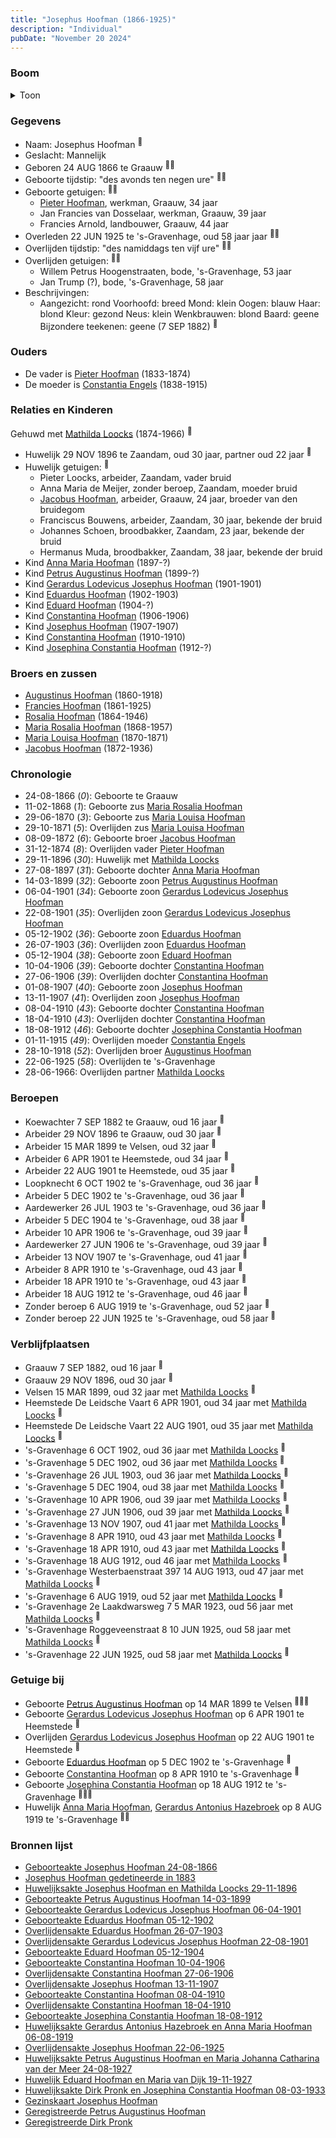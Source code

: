 ```yaml
---
title: "Josephus Hoofman (1866-1925)"
description: "Individual"
pubDate: "November 20 2024"
---
```


### Boom
<details><summary>Toon</summary>

![test](https://www.plantuml.com/plantuml/svg/bPPTJzim58Rl_IkEnWLNbVBHf0cgW9QrC0IisWONcoRa9gQDcjYLxO0grF--K-Asr84rlSlnoR6VlEV3ELUQIbqMEL6pZC-ff0MCQJARI57oz4BaGeAMb2jqCQx9D4iP99bCSbOzisAk5r2mOioagfQKPf89lPWpycxN9ATAmIi1WBwGAPE_fbaouqofRhUW6Jyz1Pyi2Jc6qTjHYbGHNqOPmmtXIeYdWl8lG1LySnp7zG6E1lum6FPnrzUdZENf4hedOpfUF8w5rZaxEOKORdi_m8ry7pVWcl5CAVRkRJKhy_oHylGnaKAfiK0W3FDT-3gumBXE6oubfUKBeXcU2y5HDAup2WC-ORdQ8hKHQTWV-0F_FqW84q6VFQD8V3-92tVV7y2DtQ06qZrvOMcQyGc-vWLmVN-7UuVE6yuGSPm0Zl9iCjKBbkVY1P6Mn2ZNQfatYE7UBfX8N5Yvl82iZxiMYisdfQfb0i_Uf71_HhmszEulLwJX-elsYk1vrTV5UDInQc7OC-DJEc6hWZ5ujrHFipobS2D4CjianOqR9GKt_ZaOLGa_f52yo93XrzXa7wKfhj8PnU4cJM6xdgPrwJCjKV1UEIcLpdXTUpSEcdG19hXgWpY61wpO9eLt1cTRa4icgKpn_1kHikSimQVFoW6bQ88KGc-4HB7ZmXLZ1SwCj8dSNbKyks4Rp45QLfWrfauJfg1g-jZnh5pkvmgn36vMeVvdPL2nrScYWyZQXvBjf74pkZYjWyIDXfUppfjTx_irwfXMgOKkzuqOpt6Qg6HAetCe6Gx4QiZMGfievs4jDb0kCiAXWeVYVHfg2RU2UtSxrJYzPjUJqT4zk0jsQgt7aUQMoez0_4OZkMCk2cpUtnGFeqLJ17ChcKijR1Dp4MmNpE1jcI5gsQ5bTomxiknunyPgjMpNiZtBzecPvQq_-0ULClvt0s8cgkte43FMR4T4p5In7J4nNRxhMC6Q3hCTBZ7LRJiyOih9TlY4d3EUuk_aFm00)
</details>

### Gegevens
- Naam: Josephus Hoofman <sup><a href="../s00030/" style="text-decoration:none" title="Geboorteakte Josephus Hoofman 24-08-1866">:link:</a></sup>
- Geslacht: Mannelijk
- Geboren 24 AUG 1866 te Graauw <sup><a href="../s00030/" style="text-decoration:none" title="Geboorteakte Josephus Hoofman 24-08-1866">:link:</a><a href="../s00350/" style="text-decoration:none" title="Gezinskaart Josephus Hoofman">:link:</a></sup>
- Geboorte tijdstip: "des avonds ten negen ure" <sup><a href="../s00030/" style="text-decoration:none" title="Geboorteakte Josephus Hoofman 24-08-1866">:link:</a><a href="../s00350/" style="text-decoration:none" title="Gezinskaart Josephus Hoofman">:link:</a></sup>
- Geboorte getuigen: <sup><a href="../s00030/" style="text-decoration:none" title="Geboorteakte Josephus Hoofman 24-08-1866">:link:</a><a href="../s00350/" style="text-decoration:none" title="Gezinskaart Josephus Hoofman">:link:</a></sup>
  - [Pieter Hoofman](../i00013/), werkman, Graauw, 34 jaar
  - Jan Francies van Dosselaar, werkman, Graauw, 39 jaar
  - Francies Arnold, landbouwer, Graauw, 44 jaar
- Overleden 22 JUN 1925 te 's-Gravenhage, oud 58 jaar jaar <sup><a href="../s00345/" style="text-decoration:none" title="Overlijdensakte Josephus Hoofman 22-06-1925">:link:</a><a href="../s00350/" style="text-decoration:none" title="Gezinskaart Josephus Hoofman">:link:</a></sup>
- Overlijden tijdstip: "des namiddags ten vijf ure" <sup><a href="../s00345/" style="text-decoration:none" title="Overlijdensakte Josephus Hoofman 22-06-1925">:link:</a><a href="../s00350/" style="text-decoration:none" title="Gezinskaart Josephus Hoofman">:link:</a></sup>
- Overlijden getuigen: <sup><a href="../s00345/" style="text-decoration:none" title="Overlijdensakte Josephus Hoofman 22-06-1925">:link:</a><a href="../s00350/" style="text-decoration:none" title="Gezinskaart Josephus Hoofman">:link:</a></sup>
  - Willem Petrus Hoogenstraaten, bode, \'s-Gravenhage, 53 jaar
  - Jan Trump (?), bode, \'s-Gravenhage, 58 jaar
- Beschrijvingen:
  - Aangezicht: rond Voorhoofd: breed Mond: klein Oogen: blauw Haar: blond Kleur: gezond Neus: klein Wenkbrauwen: blond Baard: geene Bijzondere teekenen: geene  (7 SEP 1882) <sup><a href="../s00305/" style="text-decoration:none" title="Josephus Hoofman gedetineerde in 1883">:link:</a></sup>

### Ouders
- De vader is [Pieter Hoofman](../i00013/) (1833-1874)
- De moeder is [Constantia Engels](../i00014/) (1838-1915)

### Relaties en Kinderen

Gehuwd met [Mathilda Loocks](../i00194/) (1874-1966) <sup><a href="../s00306/" style="text-decoration:none" title="Huwelijksakte Josephus Hoofman en Mathilda Loocks 29-11-1896">:link:</a></sup>
- Huwelijk 29 NOV 1896 te Zaandam, oud 30 jaar, partner oud 22 jaar <sup><a href="../s00306/" style="text-decoration:none" title="Huwelijksakte Josephus Hoofman en Mathilda Loocks 29-11-1896">:link:</a></sup>
- Huwelijk getuigen:  <sup><a href="../s00306/" style="text-decoration:none" title="Huwelijksakte Josephus Hoofman en Mathilda Loocks 29-11-1896">:link:</a></sup>
  - Pieter Loocks, arbeider, Zaandam, vader bruid
  - Anna Maria de Meijer, zonder beroep, Zaandam, moeder bruid
  - [Jacobus Hoofman](../i00072/), arbeider, Graauw, 24 jaar, broeder van den bruidegom
  - Franciscus Bouwens, arbeider, Zaandam, 30 jaar, bekende der bruid
  - Johannes Schoen, broodbakker, Zaandam, 23 jaar, bekende der bruid
  - Hermanus Muda, broodbakker, Zaandam, 38 jaar, bekende der bruid
- Kind [Anna Maria Hoofman](../i00203/) (1897-?)
- Kind [Petrus Augustinus Hoofman](../i00195/) (1899-?)
- Kind [Gerardus Lodevicus Josephus Hoofman](../i00196/) (1901-1901)
- Kind [Eduardus Hoofman](../i00197/) (1902-1903)
- Kind [Eduard Hoofman](../i00198/) (1904-?)
- Kind [Constantina Hoofman](../i00199/) (1906-1906)
- Kind [Josephus Hoofman](../i00200/) (1907-1907)
- Kind [Constantina Hoofman](../i00201/) (1910-1910)
- Kind [Josephina Constantia Hoofman](../i00202/) (1912-?)

### Broers en zussen
- [Augustinus Hoofman](../i00007/) (1860-1918)
- [Francies Hoofman](../i00023/) (1861-1925)
- [Rosalia Hoofman](../i00024/) (1864-1946)
- [Maria Rosalia Hoofman](../i00026/) (1868-1957)
- [Maria Louisa Hoofman](../i00027/) (1870-1871)
- [Jacobus Hoofman](../i00072/) (1872-1936)

### Chronologie
- 24-08-1866 (<i>0</i>): Geboorte te Graauw
- 11-02-1868 (<i>1</i>): Geboorte zus [Maria Rosalia Hoofman](../i00026/)
- 29-06-1870 (<i>3</i>): Geboorte zus [Maria Louisa Hoofman](../i00027/)
- 29-10-1871 (<i>5</i>): Overlijden zus [Maria Louisa Hoofman](../i00027/)
- 08-09-1872 (<i>6</i>): Geboorte broer [Jacobus Hoofman](../i00072/)
- 31-12-1874 (<i>8</i>): Overlijden vader [Pieter Hoofman](../i00013/)
- 29-11-1896 (<i>30</i>): Huwelijk met [Mathilda Loocks](../i00194/)
- 27-08-1897 (<i>31</i>): Geboorte dochter [Anna Maria Hoofman](../i00203/)
- 14-03-1899 (<i>32</i>): Geboorte zoon [Petrus Augustinus Hoofman](../i00195/)
- 06-04-1901 (<i>34</i>): Geboorte zoon [Gerardus Lodevicus Josephus Hoofman](../i00196/)
- 22-08-1901 (<i>35</i>): Overlijden zoon [Gerardus Lodevicus Josephus Hoofman](../i00196/)
- 05-12-1902 (<i>36</i>): Geboorte zoon [Eduardus Hoofman](../i00197/)
- 26-07-1903 (<i>36</i>): Overlijden zoon [Eduardus Hoofman](../i00197/)
- 05-12-1904 (<i>38</i>): Geboorte zoon [Eduard Hoofman](../i00198/)
- 10-04-1906 (<i>39</i>): Geboorte dochter [Constantina Hoofman](../i00199/)
- 27-06-1906 (<i>39</i>): Overlijden dochter [Constantina Hoofman](../i00199/)
- 01-08-1907 (<i>40</i>): Geboorte zoon [Josephus Hoofman](../i00200/)
- 13-11-1907 (<i>41</i>): Overlijden zoon [Josephus Hoofman](../i00200/)
- 08-04-1910 (<i>43</i>): Geboorte dochter [Constantina Hoofman](../i00201/)
- 18-04-1910 (<i>43</i>): Overlijden dochter [Constantina Hoofman](../i00201/)
- 18-08-1912 (<i>46</i>): Geboorte dochter [Josephina Constantia Hoofman](../i00202/)
- 01-11-1915 (<i>49</i>): Overlijden moeder [Constantia Engels](../i00014/)
- 28-10-1918 (<i>52</i>): Overlijden broer [Augustinus Hoofman](../i00007/)
- 22-06-1925 (<i>58</i>): Overlijden te 's-Gravenhage
- 28-06-1966: Overlijden partner [Mathilda Loocks](../i00194/)

### Beroepen
- Koewachter 7 SEP 1882 te Graauw, oud 16 jaar <sup><a href="../s00305/" style="text-decoration:none" title="Josephus Hoofman gedetineerde in 1883">:link:</a></sup>
- Arbeider 29 NOV 1896 te Graauw, oud 30 jaar <sup><a href="../s00306/" style="text-decoration:none" title="Huwelijksakte Josephus Hoofman en Mathilda Loocks 29-11-1896">:link:</a></sup>
- Arbeider 15 MAR 1899 te Velsen, oud 32 jaar <sup><a href="../s00332/" style="text-decoration:none" title="Geboorteakte Petrus Augustinus Hoofman 14-03-1899">:link:</a></sup>
- Arbeider 6 APR 1901 te Heemstede, oud 34 jaar <sup><a href="../s00333/" style="text-decoration:none" title="Geboorteakte Gerardus Lodevicus Josephus Hoofman 06-04-1901">:link:</a></sup>
- Arbeider 22 AUG 1901 te Heemstede, oud 35 jaar <sup><a href="../s00334/" style="text-decoration:none" title="Overlijdensakte Gerardus Lodevicus Josephus Hoofman 22-08-1901">:link:</a></sup>
- Loopknecht 6 OCT 1902 te 's-Gravenhage, oud 36 jaar <sup><a href="../s00350/" style="text-decoration:none" title="Gezinskaart Josephus Hoofman">:link:</a></sup>
- Arbeider 5 DEC 1902 te 's-Gravenhage, oud 36 jaar <sup><a href="../s00336/" style="text-decoration:none" title="Geboorteakte Eduardus Hoofman 05-12-1902">:link:</a></sup>
- Aardewerker 26 JUL 1903 te 's-Gravenhage, oud 36 jaar <sup><a href="../s00335/" style="text-decoration:none" title="Overlijdensakte Eduardus Hoofman 26-07-1903">:link:</a></sup>
- Arbeider 5 DEC 1904 te 's-Gravenhage, oud 38 jaar <sup><a href="../s00337/" style="text-decoration:none" title="Geboorteakte Eduard Hoofman 05-12-1904">:link:</a></sup>
- Arbeider 10 APR 1906 te 's-Gravenhage, oud 39 jaar <sup><a href="../s00338/" style="text-decoration:none" title="Geboorteakte Constantina Hoofman 10-04-1906">:link:</a></sup>
- Aardewerker 27 JUN 1906 te 's-Gravenhage, oud 39 jaar <sup><a href="../s00339/" style="text-decoration:none" title="Overlijdensakte Constantina Hoofman 27-06-1906">:link:</a></sup>
- Arbeider 13 NOV 1907 te 's-Gravenhage, oud 41 jaar <sup><a href="../s00340/" style="text-decoration:none" title="Overlijdensakte Josephus Hoofman 13-11-1907">:link:</a></sup>
- Arbeider 8 APR 1910 te 's-Gravenhage, oud 43 jaar <sup><a href="../s00341/" style="text-decoration:none" title="Geboorteakte Constantina Hoofman 08-04-1910">:link:</a></sup>
- Arbeider 18 APR 1910 te 's-Gravenhage, oud 43 jaar <sup><a href="../s00342/" style="text-decoration:none" title="Overlijdensakte Constantina Hoofman 18-04-1910">:link:</a></sup>
- Arbeider 18 AUG 1912 te 's-Gravenhage, oud 46 jaar <sup><a href="../s00343/" style="text-decoration:none" title="Geboorteakte Josephina Constantia Hoofman  18-08-1912">:link:</a></sup>
- Zonder beroep 6 AUG 1919 te 's-Gravenhage, oud 52 jaar <sup><a href="../s00344/" style="text-decoration:none" title="Huwelijksakte Gerardus Antonius Hazebroek en Anna Maria Hoofman 06-08-1919">:link:</a></sup>
- Zonder beroep 22 JUN 1925 te 's-Gravenhage, oud 58 jaar <sup><a href="../s00345/" style="text-decoration:none" title="Overlijdensakte Josephus Hoofman 22-06-1925">:link:</a></sup>

### Verblijfplaatsen
- Graauw  7 SEP 1882, oud 16 jaar  <sup><a href="../s00305/" style="text-decoration:none" title="Josephus Hoofman gedetineerde in 1883">:link:</a></sup>
- Graauw  29 NOV 1896, oud 30 jaar  <sup><a href="../s00306/" style="text-decoration:none" title="Huwelijksakte Josephus Hoofman en Mathilda Loocks 29-11-1896">:link:</a></sup>
- Velsen  15 MAR 1899, oud 32 jaar met [Mathilda Loocks](../i00194/) <sup><a href="../s00332/" style="text-decoration:none" title="Geboorteakte Petrus Augustinus Hoofman 14-03-1899">:link:</a></sup>
- Heemstede De Leidsche Vaart 6 APR 1901, oud 34 jaar met [Mathilda Loocks](../i00194/) <sup><a href="../s00333/" style="text-decoration:none" title="Geboorteakte Gerardus Lodevicus Josephus Hoofman 06-04-1901">:link:</a></sup>
- Heemstede De Leidsche Vaart 22 AUG 1901, oud 35 jaar met [Mathilda Loocks](../i00194/) <sup><a href="../s00334/" style="text-decoration:none" title="Overlijdensakte Gerardus Lodevicus Josephus Hoofman 22-08-1901">:link:</a></sup>
- 's-Gravenhage  6 OCT 1902, oud 36 jaar met [Mathilda Loocks](../i00194/) <sup><a href="../s00350/" style="text-decoration:none" title="Gezinskaart Josephus Hoofman">:link:</a></sup>
- 's-Gravenhage  5 DEC 1902, oud 36 jaar met [Mathilda Loocks](../i00194/) <sup><a href="../s00336/" style="text-decoration:none" title="Geboorteakte Eduardus Hoofman 05-12-1902">:link:</a></sup>
- 's-Gravenhage  26 JUL 1903, oud 36 jaar met [Mathilda Loocks](../i00194/) <sup><a href="../s00335/" style="text-decoration:none" title="Overlijdensakte Eduardus Hoofman 26-07-1903">:link:</a></sup>
- 's-Gravenhage  5 DEC 1904, oud 38 jaar met [Mathilda Loocks](../i00194/) <sup><a href="../s00337/" style="text-decoration:none" title="Geboorteakte Eduard Hoofman 05-12-1904">:link:</a></sup>
- 's-Gravenhage  10 APR 1906, oud 39 jaar met [Mathilda Loocks](../i00194/) <sup><a href="../s00338/" style="text-decoration:none" title="Geboorteakte Constantina Hoofman 10-04-1906">:link:</a></sup>
- 's-Gravenhage  27 JUN 1906, oud 39 jaar met [Mathilda Loocks](../i00194/) <sup><a href="../s00339/" style="text-decoration:none" title="Overlijdensakte Constantina Hoofman 27-06-1906">:link:</a></sup>
- 's-Gravenhage  13 NOV 1907, oud 41 jaar met [Mathilda Loocks](../i00194/) <sup><a href="../s00340/" style="text-decoration:none" title="Overlijdensakte Josephus Hoofman 13-11-1907">:link:</a></sup>
- 's-Gravenhage  8 APR 1910, oud 43 jaar met [Mathilda Loocks](../i00194/) <sup><a href="../s00341/" style="text-decoration:none" title="Geboorteakte Constantina Hoofman 08-04-1910">:link:</a></sup>
- 's-Gravenhage  18 APR 1910, oud 43 jaar met [Mathilda Loocks](../i00194/) <sup><a href="../s00342/" style="text-decoration:none" title="Overlijdensakte Constantina Hoofman 18-04-1910">:link:</a></sup>
- 's-Gravenhage  18 AUG 1912, oud 46 jaar met [Mathilda Loocks](../i00194/) <sup><a href="../s00343/" style="text-decoration:none" title="Geboorteakte Josephina Constantia Hoofman  18-08-1912">:link:</a></sup>
- 's-Gravenhage Westerbaenstraat 397 14 AUG 1913, oud 47 jaar met [Mathilda Loocks](../i00194/) <sup><a href="../s00350/" style="text-decoration:none" title="Gezinskaart Josephus Hoofman">:link:</a></sup>
- 's-Gravenhage  6 AUG 1919, oud 52 jaar met [Mathilda Loocks](../i00194/) <sup><a href="../s00344/" style="text-decoration:none" title="Huwelijksakte Gerardus Antonius Hazebroek en Anna Maria Hoofman 06-08-1919">:link:</a></sup>
- 's-Gravenhage 2e Laakdwarsweg 7 5 MAR 1923, oud 56 jaar met [Mathilda Loocks](../i00194/) <sup><a href="../s00350/" style="text-decoration:none" title="Gezinskaart Josephus Hoofman">:link:</a></sup>
- 's-Gravenhage Roggeveenstraat 8 10 JUN 1925, oud 58 jaar met [Mathilda Loocks](../i00194/) <sup><a href="../s00350/" style="text-decoration:none" title="Gezinskaart Josephus Hoofman">:link:</a></sup>
- 's-Gravenhage  22 JUN 1925, oud 58 jaar met [Mathilda Loocks](../i00194/) <sup><a href="../s00345/" style="text-decoration:none" title="Overlijdensakte Josephus Hoofman 22-06-1925">:link:</a></sup>

### Getuige bij
- Geboorte [Petrus Augustinus Hoofman](../i00195/) op 14 MAR 1899 te Velsen <sup><a href="../s00332/" style="text-decoration:none" title="Geboorteakte Petrus Augustinus Hoofman 14-03-1899">:link:</a><a href="../s00350/" style="text-decoration:none" title="Gezinskaart Josephus Hoofman">:link:</a><a href="../s00351/" style="text-decoration:none" title="Geregistreerde Petrus Augustinus Hoofman ">:link:</a></sup>
- Geboorte [Gerardus Lodevicus Josephus Hoofman](../i00196/) op 6 APR 1901 te Heemstede <sup><a href="../s00333/" style="text-decoration:none" title="Geboorteakte Gerardus Lodevicus Josephus Hoofman 06-04-1901">:link:</a></sup>
- Overlijden [Gerardus Lodevicus Josephus Hoofman](../i00196/) op 22 AUG 1901 te Heemstede <sup><a href="../s00334/" style="text-decoration:none" title="Overlijdensakte Gerardus Lodevicus Josephus Hoofman 22-08-1901">:link:</a></sup>
- Geboorte [Eduardus Hoofman](../i00197/) op 5 DEC 1902 te 's-Gravenhage <sup><a href="../s00336/" style="text-decoration:none" title="Geboorteakte Eduardus Hoofman 05-12-1902">:link:</a></sup>
- Geboorte [Constantina Hoofman](../i00201/) op 8 APR 1910 te 's-Gravenhage <sup><a href="../s00341/" style="text-decoration:none" title="Geboorteakte Constantina Hoofman 08-04-1910">:link:</a></sup>
- Geboorte [Josephina Constantia Hoofman](../i00202/) op 18 AUG 1912 te 's-Gravenhage <sup><a href="../s00343/" style="text-decoration:none" title="Geboorteakte Josephina Constantia Hoofman  18-08-1912">:link:</a><a href="../s00350/" style="text-decoration:none" title="Gezinskaart Josephus Hoofman">:link:</a><a href="../s00353/" style="text-decoration:none" title="Geregistreerde Dirk Pronk ">:link:</a></sup>
- Huwelijk [Anna Maria Hoofman](../i00203/), [Gerardus Antonius Hazebroek](../i00204/) op 8 AUG 1919 te 's-Gravenhage <sup><a href="../s00344/" style="text-decoration:none" title="Huwelijksakte Gerardus Antonius Hazebroek en Anna Maria Hoofman 06-08-1919">:link:</a><a href="../s00350/" style="text-decoration:none" title="Gezinskaart Josephus Hoofman">:link:</a></sup>

### Bronnen lijst
- [Geboorteakte Josephus Hoofman 24-08-1866](../s00030/)
- [Josephus Hoofman gedetineerde in 1883](../s00305/)
- [Huwelijksakte Josephus Hoofman en Mathilda Loocks 29-11-1896](../s00306/)
- [Geboorteakte Petrus Augustinus Hoofman 14-03-1899](../s00332/)
- [Geboorteakte Gerardus Lodevicus Josephus Hoofman 06-04-1901](../s00333/)
- [Geboorteakte Eduardus Hoofman 05-12-1902](../s00336/)
- [Overlijdensakte Eduardus Hoofman 26-07-1903](../s00335/)
- [Overlijdensakte Gerardus Lodevicus Josephus Hoofman 22-08-1901](../s00334/)
- [Geboorteakte Eduard Hoofman 05-12-1904](../s00337/)
- [Geboorteakte Constantina Hoofman 10-04-1906](../s00338/)
- [Overlijdensakte Constantina Hoofman 27-06-1906](../s00339/)
- [Overlijdensakte Josephus Hoofman 13-11-1907](../s00340/)
- [Geboorteakte Constantina Hoofman 08-04-1910](../s00341/)
- [Overlijdensakte Constantina Hoofman 18-04-1910](../s00342/)
- [Geboorteakte Josephina Constantia Hoofman  18-08-1912](../s00343/)
- [Huwelijksakte Gerardus Antonius Hazebroek en Anna Maria Hoofman 06-08-1919](../s00344/)
- [Overlijdensakte Josephus Hoofman 22-06-1925](../s00345/)
- [Huwelijksakte Petrus Augustinus Hoofman en Maria Johanna Catharina van der Meer 24-08-1927](../s00346/)
- [Huwelijk Eduard Hoofman en Maria van Dijk 19-11-1927](../s00347/)
- [Huwelijksakte Dirk Pronk en Josephina Constantia Hoofman  08-03-1933](../s00348/)
- [Gezinskaart Josephus Hoofman](../s00350/)
- [Geregistreerde Petrus Augustinus Hoofman ](../s00351/)
- [Geregistreerde Dirk Pronk ](../s00353/)